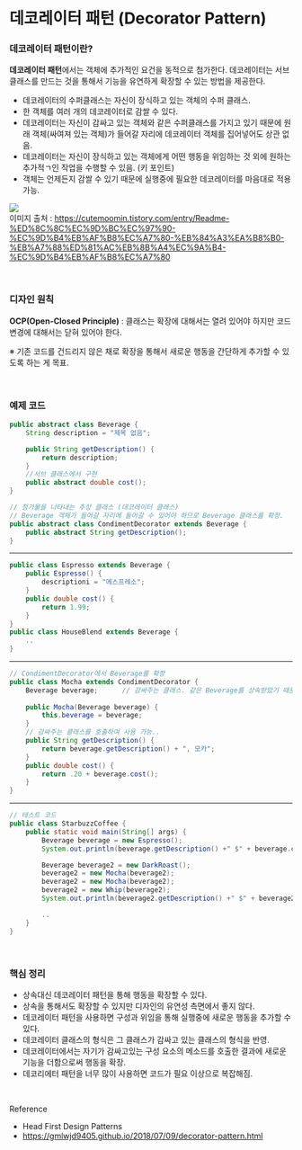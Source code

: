 데코레이터 패턴 (Decorator Pattern)
===

### 데코레이터 패턴이란?

**데코레이터 패턴**에서는 객체에 추가적인 요건을 동적으로 첨가한다. 데코레이터는 서브클래스를 만드는 것을 통해서 기능을 유연하게 확장할 수 있는 방법을 제공한다.

- 데코레이터의 수퍼클래스는 자신이 장식하고 있는 객체의 수퍼 클래스.
- 한 객체를 여러 개의 데코레이터로 감쌀 수 있다.
- 데코레이터는 자신이 감싸고 있는 객체와 같은 수퍼클래스를 가지고 있기 때문에 원래 객체(싸여져 있는 객체)가 들어갈 자리에 데코레이터 객체를 집어넣어도 상관 없음.
- 데코레이터는 자신이 장식하고 있는 객체에게 어떤 행동을 위임하는 것 외에 원하는 추가적ㄱ인 작업을 수행할 수 있음. (키 포인트)
- 객체는 언제든지 감쌀 수 있기 때문에 실행중에 필요한 데코레이터를 마음대로 적용 가능.

<img src="https://gmlwjd9405.github.io/images/design-pattern-decorator/decorator-pattern.png"> <br>
이미지 출처 : https://cutemoomin.tistory.com/entry/Readme-%ED%8C%8C%EC%9D%BC%EC%97%90-%EC%9D%B4%EB%AF%B8%EC%A7%80-%EB%84%A3%EA%B8%B0-%EB%A7%88%ED%81%AC%EB%8B%A4%EC%9A%B4-%EC%9D%B4%EB%AF%B8%EC%A7%80

<br>

### 디자인 원칙

**OCP(Open-Closed Principle)** : 클래스는 확장에 대해서는 열려 있어야 하지만 코드 변경에 대해서는 닫혀 있어야 한다.

※ 기존 코드를 건드리지 않은 채로 확장을 통해서 새로운 행동을 간단하게 추가할 수 있도록 하는 게 목표.

<br>

### 예제 코드

~~~java
public abstract class Beverage {
    String description = "제목 없음";

    public String getDescription() {
        return description;
    }
    //서브 클래스에서 구현
    public abstract double cost();
}
~~~
~~~java
// 첨가물을 나타내는 추상 클래스 (데코레이터 클래스)
// Beverage 객체가 들어갈 자리에 들어갈 수 있어야 하므로 Beverage 클래스를 확장.
public abstract class CondimentDecorator extends Beverage {
    public abstract String getDescription();
}
~~~

---

~~~java
public class Espresso extends Beverage {
    public Espresso() {
        descriptioni = "에스프레소";
    }
    public double cost() {
        return 1.99;
    }
}
public class HouseBlend extends Beverage {
    ..
}
~~~

---

~~~java
// CondimentDecorator에서 Beverage를 확장
public class Mocha extends CondimentDecorator {
    Beverage beverage;      // 감싸주는 클래스. 같은 Beverage를 상속받았기 때문에 감싸주기 가능.
    
    public Mocha(Beverage beverage) {
        this.beverage = beverage;
    }
    // 감싸주는 클래스를 호출하여 사용 가능..
    public String getDescription() {
        return beverage.getDescription() + ", 모카";
    }
    public double cost() {
        return .20 + beverage.cost();
    }
}
~~~

---

~~~java
// 테스트 코드
public class StarbuzzCoffee {
    public static void main(String[] args) {
        Beverage beverage = new Espresso();
        System.out.println(beverage.getDescription() +" $" + beverage.cost());

        Beverage beverage2 = new DarkRoast();
        beverage2 = new Mocha(beverage2);
        beverage2 = new Mocha(beverage2);
        beverage2 = new Whip(beverage2);
        System.out.println(beverage2.getDescription() +" $" + beverage2.cost());

        ..
    }
}
~~~

<br>

### 핵심 정리

- 상속대신 데코레이터 패턴을 통해 행동을 확장할 수 있다.
- 상속을 통해서도 확장할 수 있지만 디자인의 유연성 측면에서 좋지 않다.
- 데코레이터 패턴을 사용하면 구성과 위임을 통해 실행중에 새로운 행동을 추가할 수 있다.
- 데코레이터 클래스의 형식은 그 클래스가 감싸고 있는 클래스의 형식을 반영.
- 데코레이터에서는 자기가 감싸고있는 구성 요소의 메소드를 호출한 결과에 새로운 기능을 더함으로써 행동을 확장.
- 데코리에터 패턴을 너무 많이 사용하면 코드가 필요 이상으로 복잡해짐.

<br>


Reference
- Head First Design Patterns
- https://gmlwjd9405.github.io/2018/07/09/decorator-pattern.html
